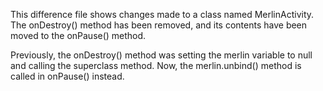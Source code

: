 This difference file shows changes made to a class named MerlinActivity. The onDestroy() method has been removed, and its contents have been moved to the onPause() method.

Previously, the onDestroy() method was setting the merlin variable to null and calling the superclass method. Now, the merlin.unbind() method is called in onPause() instead.
